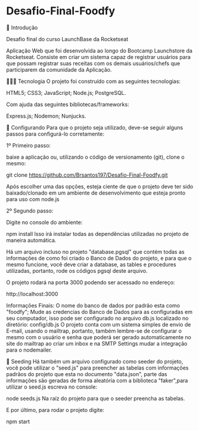 # Desafio-Final-Foodfy

📜 Introdução

Desafio final do curso LaunchBase da Rocketseat

Aplicação Web que foi desenvolvida ao longo do Bootcamp Launchstore da Rocketseat. 
Consiste em criar um sistema capaz de registrar usuários para que possam registrar suas receitas com os demais usuários/chefs que participarem da comunidade da Aplicação.

👨🏼‍💻 Tecnologia
O projeto foi construído com as seguintes tecnologias:

HTML5;
CSS3;
JavaScript;
Node.js;
PostgreSQL.

Com ajuda das seguintes bibliotecas/frameworks:

Express.js;
Nodemon;
Nunjucks.

🚀 Configurando
Para que o projeto seja utilizado, deve-se seguir alguns passos para configurá-lo corretamente:

1º Primeiro passo:

baixe a aplicação ou, utilizando o código de versionamento (git), clone o mesmo:

git clone https://github.com/Brsantos197/Desafio-Final-Foodfy.git

Após escolher uma das opções, esteja ciente de que o projeto deve ter sido baixado/clonado em um ambiente de desenvolvimento que esteja pronto para uso com node.js

2º Segundo passo:

Digite no console do ambiente:

npm install
Isso irá instalar todas as dependências utilizadas no projeto de maneira automática.

Há um arquivo incluso no projeto "database.pgsql" que contém todas as informações de como foi criado o Banco de Dados do projeto, e para que o mesmo funcione, você deve criar a database, as tables e procedures utilizadas, portanto, rode os códigos pgsql deste arquivo.

O projeto rodará na porta 3000 podendo ser acessado no endereço:

http://localhost:3000

Informações Finais:
O nome do banco de dados por padrão esta como "foodfy";
Mude as credencias do Banco de Dados para as configuradas em seu computador, isso pode ser configurado no arquivo db.js localizado no diretório: config/db.js
O projeto conta com um sistema simples de envio de E-mail, usando o mailtrap, portanto, também lembre-se de configurar o mesmo com o usuário e senha que poderá ser gerado automaticamente no site do mailtrap ao criar um inbox e na SMTP Settings mudar a integração para o nodemailer.

🌱 Seeding
Há também um arquivo configurado como seeder do projeto, você pode utilizar o "seed.js" para preencher as tabelas com informações padrãos do projeto que esta no documento "data.json", parte das informações são geradas de forma aleatória com a biblioteca "faker",para utilizar o seed.js escreva no console:

node seeds.js
Na raíz do projeto para que o seeder preencha as tabelas.

E por último, para rodar o projeto digite:

npm start

